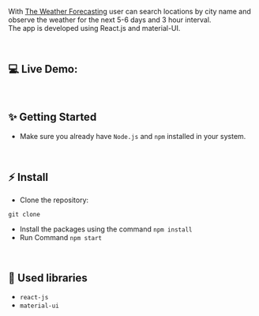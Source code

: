 With [The Weather Forecasting]() user can search locations by city name and observe the weather for the next 5-6 days and 3 hour interval.
<br />
The app is developed using React.js and material-UI.

<br/>

## 💻 Live Demo:



<br/>

## ✨ Getting Started

- Make sure you already have `Node.js` and `npm` installed in your system.

<br/>

## ⚡ Install

- Clone the repository:

```
git clone 

```

- Install the packages using the command `npm install`
- Run Command `npm start`

<br/>

## 📙 Used libraries

- `react-js`
- `material-ui`

